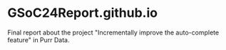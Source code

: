 # GSoC24Report.github.io
Final report about the project "Incrementally improve the auto-complete feature" in Purr Data.
